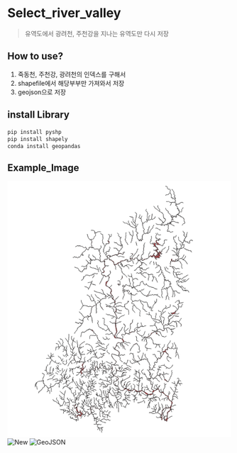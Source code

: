 # Select_river_valley
> 유역도에서 광려천, 주천강을 지나는 유역도만 다시 저장

## How to use?
1. 죽동천, 주천강, 광려천의 인덱스를 구해서
2. shapefile에서 해당부부만 가져와서 저장
3. geojson으로 저장

## install Library
```
pip install pyshp
pip install shapely
conda install geopandas
```

## Example_Image
![Origin](Example_Image/%EC%9C%A0%EC%97%AD%EB%8F%84.PNG)
![New](Example_Image/new_%EC%9C%A0%EC%97%AD%EB%8F%84.PNG.PNG)
![GeoJSON](Example_Image/geojson.PNG.PNG)

